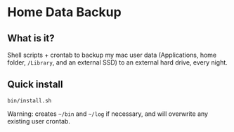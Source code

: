 # Home Data Backup

## What is it?
Shell scripts + crontab to backup my mac user data (Applications, home folder, `/Library`, and an external SSD) to an external hard drive, every night.

## Quick install

``bin/install.sh``

Warning: creates `~/bin` and `~/log` if necessary, and will overwrite any existing user crontab.
